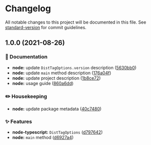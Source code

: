 # Changelog

All notable changes to this project will be documented in this file. See [standard-version](https://github.com/conventional-changelog/standard-version) for commit guidelines.

## 1.0.0 (2021-08-26)


### :book: Documentation

* **node:** update `DistTagOptions.version` description ([5630bb0](https://github.com/flex-development/dtag/commit/5630bb0399dca6dd0f48a271b6f5d365c71656d2))
* **node:** update `main` method description ([176a04f](https://github.com/flex-development/dtag/commit/176a04f132a8b755c3503577708607538a6ec4fd))
* **node:** update project description ([1b8ce72](https://github.com/flex-development/dtag/commit/1b8ce72bbcab3ec35002768a893a1e30bdb0b653))
* **node:** usage guide ([860a6dd](https://github.com/flex-development/dtag/commit/860a6dde44538506faa168c1f8092d1b224ffb13))


### :pencil2: Housekeeping

* **node:** update package metadata ([40c7480](https://github.com/flex-development/dtag/commit/40c74802c7557a0654c67e5045aa5e37734cedb9))


### :sparkles: Features

* **node-typescript:** `DistTagOptions` ([d797642](https://github.com/flex-development/dtag/commit/d79764283d60e91e271231283a4f49bd3a4e20a1))
* **node:** `main` method ([d6927a4](https://github.com/flex-development/dtag/commit/d6927a47960909879f02c54dfd47aa9d915da603))
